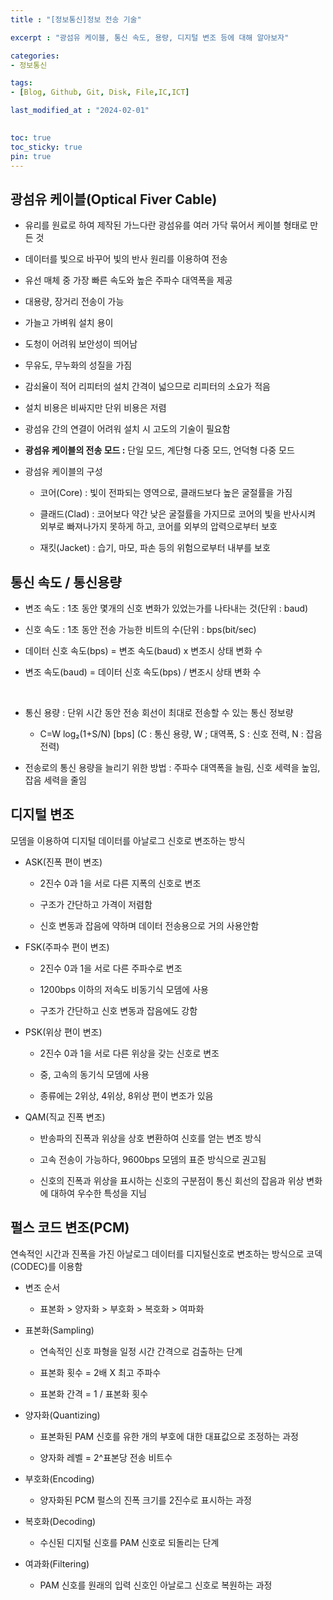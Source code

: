 ```yaml
---
title : "[정보통신]정보 전송 기술"

excerpt : "광섬유 케이블, 통신 속도, 용량, 디지털 변조 등에 대해 알아보자"

categories:
- 정보통신

tags: 
- [Blog, Github, Git, Disk, File,IC,ICT]

last_modified_at : "2024-02-01"
  

toc: true
toc_sticky: true
pin: true
---
```


## **광섬유 케이블(Optical Fiver Cable)**

 - 유리를 원료로 하여 제작된 가느다란 광섬유를 여러 가닥 묶어서 케이블 형태로 만든 것

 - 데이터를 빛으로 바꾸어 빛의 반사 원리를 이용하여 전송

 - 유선 매체 중 가장 빠른 속도와 높은 주파수 대역폭을 제공

 - 대용량, 장거리 전송이 가능

 - 가늘고 가벼워 설치 용이

 - 도청이 어려워 보안성이 띄어남

 - 무유도, 무누화의 성질을 가짐

 - 감쇠율이 적어 리피터의 설치 간격이 넓으므로 리피터의 소요가 적음

 - 설치 비용은 비싸지만 단위 비용은 저렴

 - 광섬유 간의 연결이 어려워 설치 시 고도의 기술이 필요함

 - **광섬유 케이블의 전송 모드 :** 단일 모드, 계단형 다중 모드, 언덕형 다중 모드
 
 - 광섬유 케이블의 구성
   - 코어(Core) : 빛이 전파되는 영역으로, 클래드보다 높은 굴절률을 가짐
   
   - 클래드(Clad) : 코어보다 약간 낮은 굴절률을 가지므로 코어의 빛을 반사시켜 외부로 빠져나가지 못하게 하고, 코어를 외부의 압력으로부터 보호
   
   - 재킷(Jacket) : 습기, 마모, 파손 등의 위험으로부터 내부를 보호

## **통신 속도 / 통신용량**

- 변조 속도	: 1초 동안 몇개의 신호 변화가 있었는가를 나타내는 것(단위 : baud)

- 신호 속도 :	1초 동안 전송 가능한 비트의 수(단위 : bps(bit/sec)

- 데이터 신호 속도(bps) = 변조 속도(baud) x 변조시 상태 변화 수

- 변조 속도(baud) = 데이터 신호 속도(bps) / 변조시 상태 변화 수

<br/>

- 통신 용량 : 단위 시간 동안 전송 회선이 최대로 전송할 수 있는 통신 정보량

  - C=W log₂(1+S/N) [bps] (C : 통신 용량, W ; 대역폭, S : 신호 전력, N : 잡음 전력)

 - 전송로의 통신 용량을 늘리기 위한 방법 : 주파수 대역폭을 늘림, 신호 세력을 높임, 잡음 세력을 줄임

## **디지털 변조**

모뎀을 이용하여 디지털 데이터를 아날로그 신호로 변조하는 방식

- ASK(진폭 편이 변조)

  - 2진수 0과 1을 서로 다른 지폭의 신호로 변조
  
  - 구조가 간단하고 가격이 저렴함

  - 신호 변동과 잡음에 약하며 데이터 전송용으로 거의 사용안함

- FSK(주파수 편이 변조)

  - 2진수 0과 1을 서로 다른 주파수로 변조

  - 1200bps 이하의 저속도 비동기식 모뎀에 사용

  - 구조가 간단하고 신호 변동과 잡음에도 강함

- PSK(위상 편이 변조)

  - 2진수 0과 1을 서로 다른 위상을 갖는 신호로 변조

  - 중, 고속의 동기식 모뎀에 사용

  - 종류에는 2위상, 4위상, 8위상 편이 변조가 있음

- QAM(직교 진폭 변조)

  - 반송파의 진폭과 위상을 상호 변환하여 신호를 얻는 변조 방식

  - 고속 전송이 가능하다, 9600bps 모뎀의 표준 방식으로 권고됨

  - 신호의 진폭과 위상을 표시하는 신호의 구분점이 통신 회선의 잡음과 위상 변화에 대하여 우수한 특성을 지님

## **펄스 코드 변조(PCM)**

연속적인 시간과 진폭을 가진 아날로그 데이터를 디지털신호로 변조하는 방식으로 코덱(CODEC)를 이용함

- 변조 순서

  - 표본화    >    양자화    >    부호화    >    복호화    >    여파화

- 표본화(Sampling)
  
  - 연속적인 신호 파형을 일정 시간 간격으로 검출하는 단계

  - 표본화 횟수 = 2배 X 최고 주파수

  - 표본화 간격 = 1 / 표본화 횟수

- 양자화(Quantizing)

  - 표본화된 PAM 신호를 유한 개의 부호에 대한 대표값으로 조정하는 과정

  - 양자화 레벨 = 2^표본당 전송 비트수

- 부호화(Encoding)
  
  - 양자화된 PCM 펄스의 진폭 크기를 2진수로 표시하는 과정

- 복호화(Decoding)

  - 수신된 디지털 신호를 PAM 신호로 되돌리는 단계

- 여과화(Filtering)

  - PAM 신호를 원래의 입력 신호인 아날로그 신호로 복원하는 과정